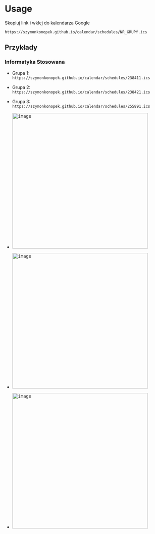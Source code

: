 # Usage

Skopiuj link i wklej do kalendarza Google
```
https://szymonkonopek.github.io/calendar/schedules/NR_GRUPY.ics
```
## Przykłady
### Informatyka Stosowana
- Grupa 1: `https://szymonkonopek.github.io/calendar/schedules/238411.ics`
- Grupa 2: `https://szymonkonopek.github.io/calendar/schedules/238421.ics`
- Grupa 3: `https://szymonkonopek.github.io/calendar/schedules/255891.ics`

- <kbd><img width="429" alt="image" src="https://github.com/user-attachments/assets/1916b196-f922-4d75-8693-df56d93875f1"></kbd>
- <kbd><img width="429" alt="image" src="https://github.com/user-attachments/assets/7883b8bc-eada-459b-8ddf-cef8ccc88818"></kbd>
- <kbd><img width="429" alt="image" src="https://github.com/user-attachments/assets/75929d39-573d-4573-a6ce-fc2a6f5e7f0c"></kbd>

